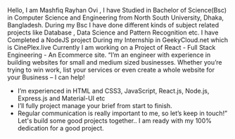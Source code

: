 Hello,
 I am Mashfiq Rayhan Ovi , I have Studied in Bachelor of Science(Bsc) in Computer Science and Engineering from North South University, Dhaka, Bangladesh. 
 During my Bsc I have done different kinds of subject related projects like Database , Data Science and Pattern Recognition etc.
 I have Completed a NodeJS project During my Internship in GeekyCloud.net which is CinePlex.live
 Currently I am working on a Project of React - Full Stack Engineering - An Ecommerce site.
 “I’m an engineer with experience in building websites for small and medium sized businesses. 
 Whether you’re trying to win work, list your services or even create a whole website for your Business – I can help!
 * I’m experienced in HTML and CSS3, JavaScript, React.js, Node.js, Express.js and Material-UI etc
 * I’ll fully project manage your brief from start to finish.
 * Regular communication is really important to me, so let’s keep in touch!”
 Let's build some good projects together.. I am ready with my 100% dedication for a good project.
<!---
mashfiq-rayhan/mashfiq-rayhan is a ✨ special ✨ repository because its `README.md` (this file) appears on your GitHub profile.
You can click the Preview link to take a look at your changes.
--->
